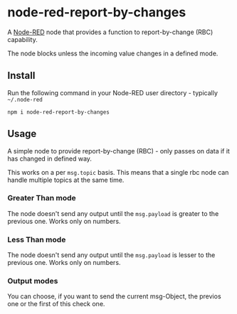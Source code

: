 node-red-report-by-changes
=================

A <a href="http://nodered.org" target="_new">Node-RED</a> node that provides
a function to report-by-change (RBC) capability.

The node blocks unless the incoming value changes in a defined mode.

Install
-------

Run the following command in your Node-RED user directory - typically `~/.node-red`

    npm i node-red-report-by-changes


Usage
-----

A simple node to provide report-by-change (RBC) - only passes on data if it has changed in defined way.

This works on a per `msg.topic` basis. This means that a single rbc node can
handle multiple topics at the same time.

### Greater Than mode

The node doesn't send any output until the `msg.payload` is greater to the previous one.
Works only on numbers.

### Less Than mode

The node doesn't send any output until the `msg.payload` is lesser to the previous one.
Works only on numbers.

### Output modes

You can choose, if you want to send the current msg-Object, the previos one or the first of this check one.

